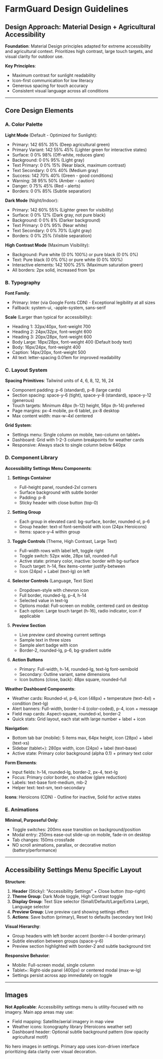 # FarmGuard Design Guidelines

## Design Approach: Material Design + Agricultural Accessibility

**Foundation**: Material Design principles adapted for extreme accessibility and agricultural context. Prioritizes high contrast, large touch targets, and visual clarity for outdoor use.

**Key Principles**:
- Maximum contrast for sunlight readability
- Icon-first communication for low literacy
- Generous spacing for touch accuracy
- Consistent visual language across all conditions

---

## Core Design Elements

### A. Color Palette

**Light Mode** (Default - Optimized for Sunlight):
- Primary: 142 65% 35% (Deep agricultural green)
- Primary Variant: 142 55% 45% (Lighter green for interactive states)
- Surface: 0 0% 98% (Off-white, reduces glare)
- Background: 0 0% 95% (Light gray)
- Text Primary: 0 0% 15% (Near black, maximum contrast)
- Text Secondary: 0 0% 40% (Medium gray)
- Success: 142 70% 40% (Green - good conditions)
- Warning: 38 95% 50% (Amber - caution)
- Danger: 0 75% 45% (Red - alerts)
- Borders: 0 0% 85% (Subtle separation)

**Dark Mode** (Night/Indoor):
- Primary: 142 60% 55% (Lighter green for visibility)
- Surface: 0 0% 12% (Dark gray, not pure black)
- Background: 0 0% 8% (Darker background)
- Text Primary: 0 0% 95% (Near white)
- Text Secondary: 0 0% 70% (Light gray)
- Borders: 0 0% 25% (Visible separation)

**High Contrast Mode** (Maximum Visibility):
- Background: Pure white (0 0% 100%) or pure black (0 0% 0%)
- Text: Pure black (0 0% 0%) or pure white (0 0% 100%)
- Interactive elements: 142 100% 25% (Maximum saturation green)
- All borders: 2px solid, increased from 1px

### B. Typography

**Font Family**: 
- Primary: Inter (via Google Fonts CDN) - Exceptional legibility at all sizes
- Fallback: system-ui, -apple-system, sans-serif

**Scale** (Larger than typical for accessibility):
- Heading 1: 32px/40px, font-weight 700
- Heading 2: 24px/32px, font-weight 600
- Heading 3: 20px/28px, font-weight 600
- Body Large: 18px/28px, font-weight 400 (Default body text)
- Body: 16px/24px, font-weight 400
- Caption: 14px/20px, font-weight 500
- All text: letter-spacing 0.01em for improved readability

### C. Layout System

**Spacing Primitives**: Tailwind units of 4, 6, 8, 12, 16, 24
- Component padding: p-6 (standard), p-8 (large cards)
- Section spacing: space-y-6 (tight), space-y-8 (standard), space-y-12 (generous)
- Touch targets: Minimum 48px (h-12) height, 56px (h-14) preferred
- Page margins: px-4 mobile, px-6 tablet, px-8 desktop
- Max content width: max-w-4xl centered

**Grid System**:
- Settings menu: Single column on mobile, two-column on tablet+
- Dashboard: Grid with 1-2-3 column breakpoints for weather cards
- Responsive: Always stack to single column below 640px

### D. Component Library

**Accessibility Settings Menu Components**:

1. **Settings Container**
   - Full-height panel, rounded-2xl corners
   - Surface background with subtle border
   - Padding: p-8
   - Sticky header with close button (top-0)

2. **Setting Group**
   - Each group in elevated card: bg-surface, border, rounded-xl, p-6
   - Group header: text-xl font-semibold with icon (24px Heroicons)
   - Items: space-y-4 within group

3. **Toggle Controls** (Theme, High Contrast, Large Text)
   - Full-width rows with label left, toggle right
   - Toggle switch: 52px wide, 28px tall, rounded-full
   - Active state: primary color, inactive: border with bg-surface
   - Touch target: h-14, flex items-center justify-between
   - Icon (24px) + Label (text-lg) on left

4. **Selector Controls** (Language, Text Size)
   - Dropdown-style with chevron icon
   - Full border, rounded-lg, p-4, h-14
   - Selected value in text-lg
   - Options modal: Full-screen on mobile, centered card on desktop
   - Each option: Large touch target (h-16), radio indicator, icon if applicable

5. **Preview Section**
   - Live preview card showing current settings
   - Sample text in three sizes
   - Sample alert badge with icon
   - Border-2, rounded-lg, p-6, bg-gradient subtle

6. **Action Buttons**
   - Primary: Full-width, h-14, rounded-lg, text-lg font-semibold
   - Secondary: Outline variant, same dimensions
   - Icon buttons (close, back): 48px square, rounded-full

**Weather Dashboard Components**:
- Weather cards: Rounded-xl, p-6, icon (48px) + temperature (text-4xl) + condition (text-lg)
- Alert banners: Full-width, border-l-4 (color-coded), p-4, icon + message
- Field map cards: Aspect-square, rounded-xl, border-2
- Quick stats: Grid layout, each stat with large number + label + icon

**Navigation**:
- Bottom tab bar (mobile): 5 items max, 64px height, icon (28px) + label (text-xs)
- Sidebar (tablet+): 280px width, icon (24px) + label (text-base)
- Active state: Primary color background (alpha 0.1) + primary text color

**Form Elements**:
- Input fields: h-14, rounded-lg, border-2, px-4, text-lg
- Focus: Primary color border, no shadow (glare reduction)
- Labels: text-base font-medium, mb-2
- Helper text: text-sm, text-secondary

**Icons**: Heroicons (CDN) - Outline for inactive, Solid for active states

### E. Animations

**Minimal, Purposeful Only**:
- Toggle switches: 200ms ease transition on background/position
- Modal entry: 250ms ease-out slide-up on mobile, fade-in on desktop
- Tab changes: 150ms crossfade
- NO scroll animations, parallax, or decorative motion (battery/performance)

---

## Accessibility Settings Menu Specific Layout

**Structure**:
1. **Header** (Sticky): "Accessibility Settings" + Close button (top-right)
2. **Theme Group**: Dark Mode toggle, High Contrast toggle
3. **Display Group**: Text Size selector (Small/Default/Large/Extra Large), Language selector
4. **Preview Group**: Live preview card showing settings effect
5. **Actions**: Save button (primary), Reset to defaults (secondary text link)

**Visual Hierarchy**:
- Group headers with left border accent (border-l-4 border-primary)
- Subtle elevation between groups (space-y-6)
- Preview section highlighted with border-2 and subtle background tint

**Responsive Behavior**:
- Mobile: Full-screen modal, single column
- Tablet+: Right-side panel (400px) or centered modal (max-w-lg)
- Settings persist across app immediately on toggle

---

## Images

**Not Applicable**: Accessibility settings menu is utility-focused with no imagery. Main app areas may use:
- Field mapping: Satellite/aerial imagery in map view
- Weather icons: Iconography library (Heroicons weather set)
- Dashboard header: Optional subtle background pattern (low opacity agricultural motif)

No hero images in settings. Primary app uses icon-driven interface prioritizing data clarity over visual decoration.
